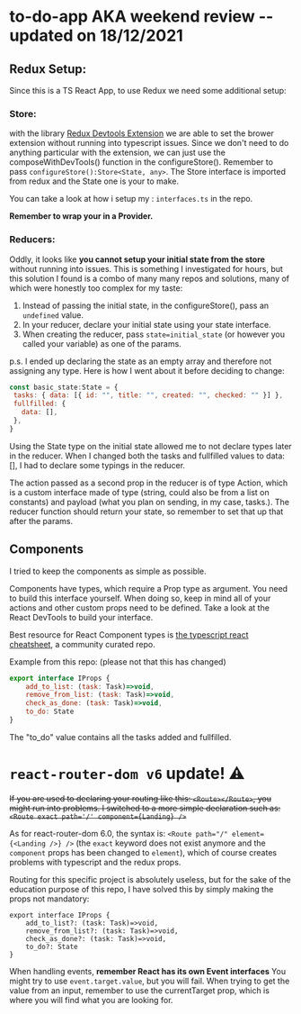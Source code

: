 # to-do-app AKA weekend review -- updated on 18/12/2021
 
## Redux Setup: 
Since this is a TS React App, to use Redux we need some additional setup: 
### Store: 
with the library [Redux Devtools Extension](https://www.npmjs.com/package/redux-devtools-extension) we are able to set the brower extension without running into typescript issues. Since we don't need to do anything particular with the extension, we can just use the composeWithDevTools() function in the configureStore().
Remember to pass ```configureStore():Store<State, any>```. The Store interface is imported from redux and the State one is your to make. 

 You can take a look at how i setup my  : ```interfaces.ts``` in the repo.
 
**Remember to wrap your <App/> in a Provider.**

### Reducers: 

Oddly, it looks like **you cannot setup your initial state from the store** without running into issues. This is something I investigated for hours, but this solution I found is a combo of many many repos and solutions, many of which were honestly too complex for my taste: 
1. Instead of passing the initial state, in the configureStore(), pass an ```undefined``` value. 
2. In your reducer, declare your initial state using your state interface. 
3. When creating the reducer, pass ```state=initial_state``` (or however you called your variable) as one of the params. 

p.s. I ended up declaring the state as an empty array and therefore not assigning any type. 
Here is how I went about it before deciding to change: 
 ```js
const basic_state:State = {
  tasks: { data: [{ id: "", title: "", created: "", checked: "" }] },
  fullfilled: {
    data: [],
  },
}

```
Using the State type on the initial state allowed me to not declare types later in the reducer. When I changed both the tasks and fullfilled values to data: [], I had to declare some typings in the reducer. 

The action passed as a second prop in the reducer is of type Action, which is a custom interface made of type (string, could also be from a list on constants) and payload (what you plan on sending, in my case, tasks.).
The reducer function should return your state, so remember to set that up that after the params.

## Components

I tried to keep the components as simple as possible.

Components have types, which require a Prop type as argument. You need to build this interface yourself. 
When doing so, keep in mind all of your actions and other custom props need to be defined.
Take a look at the React DevTools to build your interface. 

Best resource for React Component types is [the typescript react cheatsheet](https://github.com/typescript-cheatsheets/react), a community curated repo.

Example from this repo: (please not that this has changed)
```js 
export interface IProps {
    add_to_list: (task: Task)=>void,
    remove_from_list: (task: Task)=>void,
    check_as_done: (task: Task)=>void,
    to_do: State
}
```
The "to_do" value contains all the tasks added and fullfilled. 

# `react-router-dom v6` update! :warning:
~~If you are used to declaring your routing like this: ``` <Route></Route> ```, you might run into problems. I switched to a more simple declaration such as: ```<Route exact path='/' component={Landing} />```~~

As for react-router-dom 6.0, the syntax is: `<Route path="/" element={<Landing />} />` (the `exact` keyword does not exist anymore and the `component` props has been changed to `element`), which of course creates problems with typescript and the redux props. 

Routing for this specific project is absolutely useless, but for the sake of the education purpose of this repo, I have solved this by simply making the props not mandatory: 
```
export interface IProps {
    add_to_list?: (task: Task)=>void,
    remove_from_list?: (task: Task)=>void,
    check_as_done?: (task: Task)=>void,
    to_do?: State
}
```


When handling events, **remember React has its own Event interfaces**
You might try to use ```event.target.value```, but you will fail. When trying to get the value from an input, remember to use the currentTarget prop, which is where you will find what you are looking for. 







